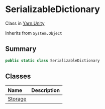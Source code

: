 # SerializableDictionary

Class in [Yarn.Unity](/docs/api/csharp/yarn.unity.md)

Inherits from `System.Object`

## Summary



```csharp
public static class SerializableDictionary
```

## Classes

|Name|Description|
|:---|:---|
|[Storage<T>](/docs/api/csharp/yarn.unity.serializabledictionary.storage.md)||

